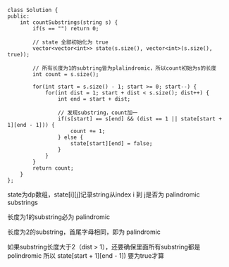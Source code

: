 ```
class Solution {
public:
    int countSubstrings(string s) {
        if(s == "") return 0;
        
        // state 全部初始化为 true
        vector<vector<int>> state(s.size(), vector<int>(s.size(), true));
        
        // 所有长度为1的subtring皆为plalindromic，所以count初始为s的长度
        int count = s.size();
        
        for(int start = s.size() - 1; start >= 0; start--) {
            for(int dist = 1; start + dist < s.size(); dist++) {
                int end = start + dist;
                
                // 发现substring，count加一
                if(s[start] == s[end] && (dist == 1 || state[start + 1][end - 1])) {
                    count += 1;
                } else {
                    state[start][end] = false;
                }
            }
        }
        return count;
    }
};
```

state为dp数组，state[i][j]记录string从index i 到 j是否为 palindromic substrings

长度为1的substring必为 palindromic

长度为2的substring，首尾字母相同，即为 palindromic

如果substring长度大于2（dist > 1），还要确保里面所有substring都是polindromic
所以 state[start + 1][end - 1]) 要为true才算